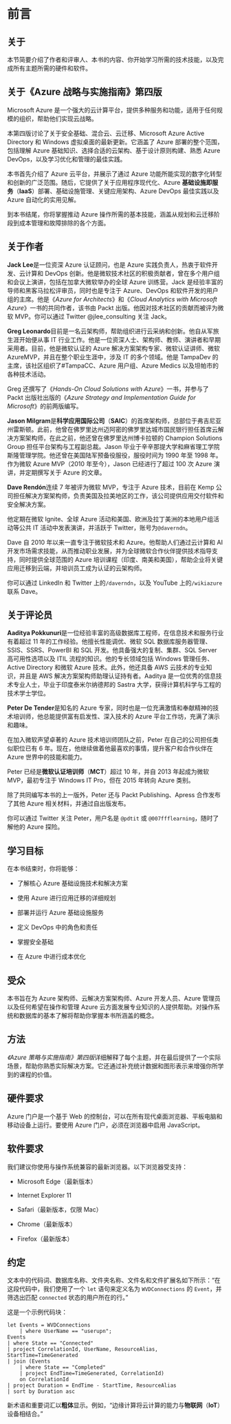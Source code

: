 # 前言

## 关于

本节简要介绍了作者和评审人、本书的内容、你开始学习所需的技术技能，以及完成所有主题所需的硬件和软件。

## 关于《Azure 战略与实施指南》第四版

Microsoft Azure 是一个强大的云计算平台，提供多种服务和功能，适用于任何规模的组织，帮助他们实现云战略。

本第四版讨论了关于安全基础、混合云、云迁移、Microsoft Azure Active Directory 和 Windows 虚拟桌面的最新更新。它涵盖了 Azure 部署的整个范围，包括理解 Azure 基础知识、选择合适的云架构、基于设计原则构建、熟悉 Azure DevOps，以及学习优化和管理的最佳实践。

本书首先介绍了 Azure 云平台，并展示了通过 Azure 功能所能实现的数字化转型和创新的广泛范围。随后，它提供了关于应用程序现代化、Azure **基础设施即服务**（**IaaS**）部署、基础设施管理、关键应用架构、Azure DevOps 最佳实践以及 Azure 自动化的实用见解。

到本书结尾，你将掌握推动 Azure 操作所需的基本技能，涵盖从规划和云迁移阶段到成本管理和故障排除的各个方面。

## 关于作者

**Jack Lee**是一位资深 Azure 认证顾问，也是 Azure 实践负责人，热衷于软件开发、云计算和 DevOps 创新。他是微软技术社区的积极贡献者，曾在多个用户组和会议上演讲，包括在加拿大微软举办的全球 Azure 训练营。Jack 是经验丰富的导师和黑客马拉松评审员，同时也是专注于 Azure、DevOps 和软件开发的用户组的主席。他是《*Azure for Architects*》和《*Cloud Analytics with Microsoft Azure*》一书的共同作者，该书由 Packt 出版。他因对技术社区的贡献而被评为微软 MVP。你可以通过 Twitter @jlee_consulting 关注 Jack。

**Greg Leonardo**目前是一名云架构师，帮助组织进行云采纳和创新。他自从军旅生涯开始便从事 IT 行业工作。他是一位资深人士、架构师、教师、演讲者和早期采用者。目前，他是微软认证的 Azure 解决方案架构专家、微软认证讲师、微软 AzureMVP，并且在整个职业生涯中，涉及 IT 的多个领域。他是 TampaDev 的主席，该社区组织了#TampaCC、Azure 用户组、Azure Medics 以及坦帕市的各种技术活动。

Greg 还撰写了《*Hands-On Cloud Solutions with Azure*》一书，并参与了 Packt 出版社出版的《*Azure Strategy and Implementation Guide for Microsoft*》的前两版编写。

**Jason Milgram**是**科学应用国际公司**（**SAIC**）的首席架构师，总部位于弗吉尼亚州雷斯顿。此前，他曾在佛罗里达州迈阿密的佛罗里达城市国民银行担任首席云解决方案架构师，在此之前，他还曾在佛罗里达州博卡拉顿的 Champion Solutions Group 担任平台架构与工程副总裁。Jason 毕业于辛辛那提大学和麻省理工学院斯隆管理学院。他还曾在美国陆军预备役服役，服役时间为 1990 年至 1998 年。作为微软 Azure MVP（2010 年至今），Jason 已经进行了超过 100 次 Azure 演讲，并定期撰写关于 Azure 的文章。

**Dave Rendón**连续 7 年被评为微软 MVP，专注于 Azure 技术，目前在 Kemp 公司担任解决方案架构师，负责美国及拉美地区的工作，该公司提供应用交付软件和安全解决方案。

他定期在微软 Ignite、全球 Azure 活动和美国、欧洲及拉丁美洲的本地用户组活动等公共 IT 活动中发表演讲，并活跃于 Twitter，账号为`@daverndn`。

Dave 自 2010 年以来一直专注于微软技术和 Azure。他帮助人们通过云计算和 AI 开发市场需求技能，从而推动职业发展，并为全球微软合作伙伴提供技术指导支持，同时提供全球范围的 Azure 培训课程（印度、南美和美国），帮助企业将关键应用迁移到云端，并培训员工成为认证的云架构师。

你可以通过 LinkedIn 和 Twitter 上的`/daverndn`，以及 YouTube 上的`/wikiazure`联系 Dave。

## 关于评论员

**Aaditya Pokkunuri**是一位经验丰富的高级数据库工程师，在信息技术和服务行业有着超过 11 年的工作经验。他擅长性能调优、微软 SQL 数据库服务器管理、SSIS、SSRS、PowerBI 和 SQL 开发。他具备强大的复制、集群、SQL Server 高可用性选项以及 ITIL 流程的知识。他的专长领域包括 Windows 管理任务、Active Directory 和微软 Azure 技术。此外，他还具备 AWS 云技术的专业知识，并且是 AWS 解决方案架构师助理认证持有者。Aaditya 是一位优秀的信息技术专业人士，毕业于印度泰米尔纳德邦的 Sastra 大学，获得计算机科学与工程的技术学士学位。

**Peter De Tender**是知名的 Azure 专家，同时也是一位充满激情和奉献精神的技术培训师，他总能提供富有启发性、深入技术的 Azure 平台工作坊，充满了演示和趣味。

在加入微软声望卓著的 Azure 技术培训师团队之前，Peter 在自己的公司担任类似职位已有 6 年。现在，他继续做着他最喜欢的事情，提升客户和合作伙伴在 Azure 世界中的技能和能力。

Peter 已经是**微软认证培训师**（**MCT**）超过 10 年，并自 2013 年起成为微软 MVP，最初专注于 Windows IT Pro，但在 2015 年转向 Azure 类别。

除了共同编写本书的上一版外，Peter 还与 Packt Publishing、Apress 合作发布了其他 Azure 相关材料，并通过自出版发布。

你可以通过 Twitter 关注 Peter，用户名是 `@pdtit` 或 `@007ffflearning`，随时了解他的 Azure 探险。

## 学习目标

在本书结束时，你将能够：

+   了解核心 Azure 基础设施技术和解决方案

+   使用 Azure 进行应用迁移的详细规划

+   部署并运行 Azure 基础设施服务

+   定义 DevOps 中的角色和责任

+   掌握安全基础

+   在 Azure 中进行成本优化

## 受众

本书旨在为 Azure 架构师、云解决方案架构师、Azure 开发人员、Azure 管理员以及任何希望在操作和管理 Azure 云方面发展专业知识的人提供帮助。对操作系统和数据库的基本了解将帮助你掌握本书所涵盖的概念。

## 方法

*《Azure 策略与实施指南》第四版*详细解释了每个主题，并在最后提供了一个实际场景，帮助你熟悉实际解决方案。它还通过补充统计数据和图形表示来增强你所学到的课程的价值。

## 硬件要求

Azure 门户是一个基于 Web 的控制台，可以在所有现代桌面浏览器、平板电脑和移动设备上运行。要使用 Azure 门户，必须在浏览器中启用 JavaScript。

## 软件要求

我们建议你使用与操作系统兼容的最新浏览器。以下浏览器受支持：

+   Microsoft Edge（最新版本）

+   Internet Explorer 11

+   Safari（最新版本，仅限 Mac）

+   Chrome（最新版本）

+   Firefox（最新版本）

## 约定

文本中的代码词、数据库名称、文件夹名称、文件名和文件扩展名如下所示：“在这段代码中，我们使用了一个 `let` 语句来定义名为 `WVDConnections` 的 `Event`，并筛选出匹配 `connected` 状态的用户所在的行。”

这是一个示例代码块：

```
let Events = WVDConnections
    | where UserName == "userupn"; 
Events 
| where State == "Connected" 
| project CorrelationId, UserName, ResourceAlias, StartTime=TimeGenerated
| join (Events
    | where State == "Completed"
    | project EndTime=TimeGenerated, CorrelationId)
    on CorrelationId
| project Duration = EndTime - StartTime, ResourceAlias
| sort by Duration asc
```

新术语和重要词汇以**粗体**显示。例如，“边缘计算将云计算的能力与**物联网**（**IoT**）设备相结合。”
